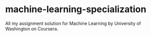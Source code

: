 # machine-learning-specialization

All my assignment solution for Machine Learning by University of Washington on Coursera.
